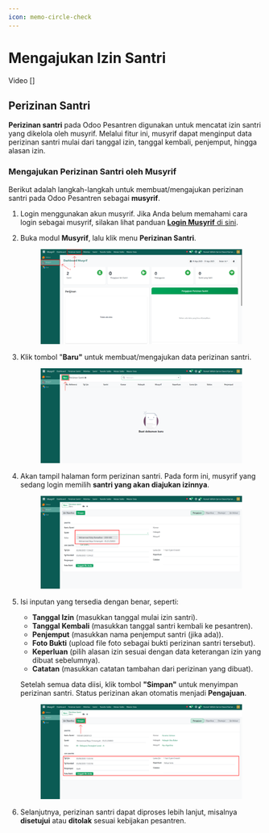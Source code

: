 ```yaml
---
icon: memo-circle-check
---
```


# Mengajukan Izin Santri

Video \[]

## Perizinan Santri

**Perizinan santri** pada Odoo Pesantren digunakan untuk mencatat izin santri yang dikelola oleh musyrif. Melalui fitur ini, musyrif dapat menginput data perizinan santri mulai dari tanggal izin, tanggal kembali, penjemput, hingga alasan izin.

### Mengajukan Perizinan Santri oleh Musyrif

Berikut adalah langkah-langkah untuk membuat/mengajukan perizinan santri pada Odoo Pesantren sebagai **musyrif**.

1. Login menggunakan akun musyrif. Jika Anda belum memahami cara login sebagai musyrif, silakan lihat panduan [**Login Musyrif** di sini](../../setup-and-konfigurasi/role-and-hak-akses-pengguna/panduan-login/login-musyrif.md).
2.  Buka modul **Musyrif**, lalu klik menu **Perizinan Santri**.

    <figure><img src="../../.gitbook/assets/images-373.png" alt=""><figcaption></figcaption></figure>


3.  Klik tombol "**Baru"** untuk membuat/mengajukan data perizinan santri.

    <figure><img src="../../.gitbook/assets/images-374.png" alt=""><figcaption></figcaption></figure>


4.  Akan tampil halaman form perizinan santri. Pada form ini, musyrif yang sedang login memilih **santri yang akan diajukan izinnya**.

    <figure><img src="../../.gitbook/assets/images-375.png" alt=""><figcaption></figcaption></figure>


5.  Isi inputan yang tersedia dengan benar, seperti:

    * **Tanggal Izin** (masukkan tanggal mulai izin santri).
    * **Tanggal Kembali** (masukkan tanggal santri kembali ke pesantren).
    * **Penjemput** (masukkan nama penjemput santri (jika ada)).
    * **Foto Bukti** (upload file foto sebagai bukti perizinan santri tersebut).
    * **Keperluan** (pilih alasan izin sesuai dengan data keterangan izin yang dibuat sebelumnya).
    * **Catatan** (masukkan catatan tambahan dari perizinan yang dibuat).

    Setelah semua data diisi, klik tombol **"Simpan"** untuk menyimpan perizinan santri. Status perizinan akan otomatis menjadi **Pengajuan**.

    <figure><img src="../../.gitbook/assets/images-376.png" alt=""><figcaption></figcaption></figure>


6. Selanjutnya, perizinan santri dapat diproses lebih lanjut, misalnya **disetujui** atau **ditolak** sesuai kebijakan pesantren.
